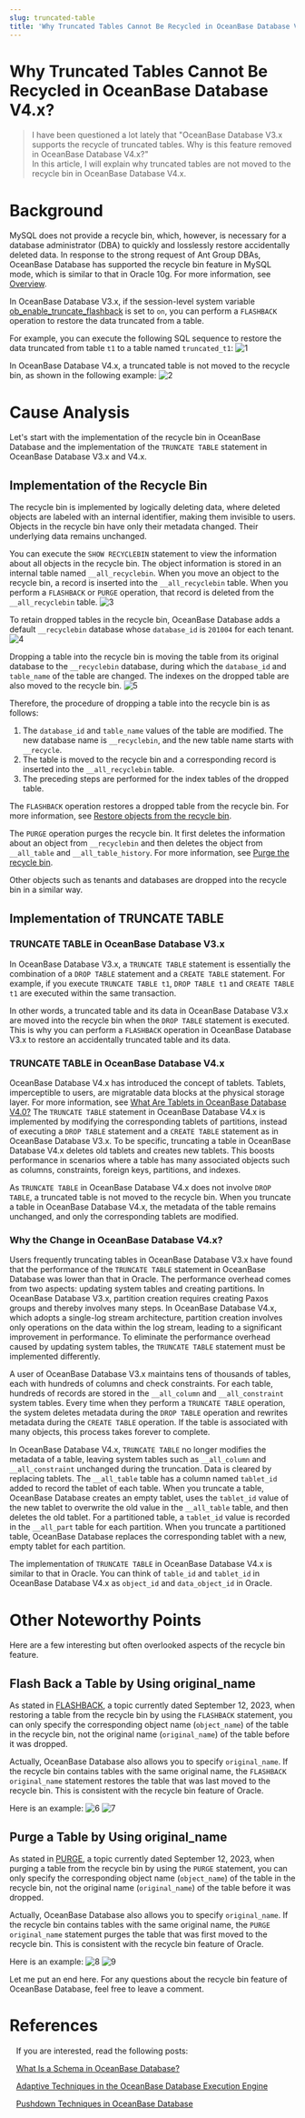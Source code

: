 ```yaml
---
slug: truncated-table
title: 'Why Truncated Tables Cannot Be Recycled in OceanBase Database V4.x?'
---
```

# Why Truncated Tables Cannot Be Recycled in OceanBase Database V4.x?

> I have been questioned a lot lately that "OceanBase Database V3.x supports the recycle of truncated tables. Why is this feature removed in OceanBase Database V4.x?"  
> In this article, I will explain why truncated tables are not moved to the recycle bin in OceanBase Database V4.x.

Background
==

MySQL does not provide a recycle bin, which, however, is necessary for a database administrator (DBA) to quickly and losslessly restore accidentally deleted data. In response to the strong request of Ant Group DBAs, OceanBase Database has supported the recycle bin feature in MySQL mode, which is similar to that in Oracle 10g. For more information, see [Overview](https://en.oceanbase.com/docs/common-oceanbase-database-10000000001029493).

In OceanBase Database V3.x, if the session-level system variable [ob_enable_truncate_flashback](https://en.oceanbase.com/docs/common-oceanbase-database-10000000001030833) is set to `on`, you can perform a `FLASHBACK` operation to restore the data truncated from a table.

For example, you can execute the following SQL sequence to restore the data truncated from table `t1` to a table named `truncated_t1`:
![1](/img/blogs/tech/truncated-table/1.png)
  

In OceanBase Database V4.x, a truncated table is not moved to the recycle bin, as shown in the following example:
![2](/img/blogs/tech/truncated-table/2.png)


Cause Analysis
====

Let's start with the implementation of the recycle bin in OceanBase Database and the implementation of the `TRUNCATE TABLE` statement in OceanBase Database V3.x and V4.x.

Implementation of the Recycle Bin
--------

The recycle bin is implemented by logically deleting data, where deleted objects are labeled with an internal identifier, making them invisible to users. Objects in the recycle bin have only their metadata changed. Their underlying data remains unchanged.

You can execute the `SHOW RECYCLEBIN` statement to view the information about all objects in the recycle bin. The object information is stored in an internal table named `__all_recyclebin`. When you move an object to the recycle bin, a record is inserted into the `__all_recyclebin` table. When you perform a `FLASHBACK` or `PURGE` operation, that record is deleted from the `__all_recyclebin` table.
![3](/img/blogs/tech/truncated-table/3.png)


To retain dropped tables in the recycle bin, OceanBase Database adds a default `__recyclebin` database whose `database_id` is `201004` for each tenant.
![4](/img/blogs/tech/truncated-table/4.png)


Dropping a table into the recycle bin is moving the table from its original database to the `__recyclebin` database, during which the `database_id` and `table_name` of the table are changed. The indexes on the dropped table are also moved to the recycle bin.
![5](/img/blogs/tech/truncated-table/5.png)


Therefore, the procedure of dropping a table into the recycle bin is as follows:

1.  The `database_id` and `table_name` values of the table are modified. The new database name is `__recyclebin`, and the new table name starts with `__recycle`.
2.  The table is moved to the recycle bin and a corresponding record is inserted into the `__all_recyclebin` table.
3.  The preceding steps are performed for the index tables of the dropped table.

The `FLASHBACK` operation restores a dropped table from the recycle bin. For more information, see [Restore objects from the recycle bin](https://en.oceanbase.com/docs/common-oceanbase-database-10000000001029495).

The `PURGE` operation purges the recycle bin. It first deletes the information about an object from `__recyclebin` and then deletes the object from `__all_table` and `__all_table_history`. For more information, see [Purge the recycle bin](https://en.oceanbase.com/docs/common-oceanbase-database-10000000001029492).

 Other objects such as tenants and databases are dropped into the recycle bin in a similar way.

  

Implementation of TRUNCATE TABLE
--------------------

### TRUNCATE TABLE in OceanBase Database V3.x

In OceanBase Database V3.x, a `TRUNCATE TABLE` statement is essentially the combination of a `DROP TABLE` statement and a `CREATE TABLE` statement. For example, if you execute `TRUNCATE TABLE t1`, `DROP TABLE t1` and `CREATE TABLE t1` are executed within the same transaction.

In other words, a truncated table and its data in OceanBase Database V3.x are moved into the recycle bin when the `DROP TABLE` statement is executed. This is why you can perform a `FLASHBACK` operation in OceanBase Database V3.x to restore an accidentally truncated table and its data.

### TRUNCATE TABLE in OceanBase Database V4.x

OceanBase Database V4.x has introduced the concept of tablets. Tablets, imperceptible to users, are migratable data blocks at the physical storage layer. For more information, see [What Are Tablets in OceanBase Database V4.0?](https://open.oceanbase.com/blog/1249578496) The `TRUNCATE TABLE` statement in OceanBase Database V4.x is implemented by modifying the corresponding tablets of partitions, instead of executing a `DROP TABLE` statement and a `CREATE TABLE` statement as in OceanBase Database V3.x. To be specific, truncating a table in OceanBase Database V4.x deletes old tablets and creates new tablets. This boosts performance in scenarios where a table has many associated objects such as columns, constraints, foreign keys, partitions, and indexes.

As `TRUNCATE TABLE` in OceanBase Database V4.x does not involve `DROP TABLE`, a truncated table is not moved to the recycle bin. When you truncate a table in OceanBase Database V4.x, the metadata of the table remains unchanged, and only the corresponding tablets are modified.

### Why the Change in OceanBase Database V4.x?

Users frequently truncating tables in OceanBase Database V3.x have found that the performance of the `TRUNCATE TABLE` statement in OceanBase Database was lower than that in Oracle. The performance overhead comes from two aspects: updating system tables and creating partitions. In OceanBase Database V3.x, partition creation requires creating Paxos groups and thereby involves many steps. In OceanBase Database V4.x, which adopts a single-log stream architecture, partition creation involves only operations on the data within the log stream, leading to a significant improvement in performance. To eliminate the performance overhead caused by updating system tables, the `TRUNCATE TABLE` statement must be implemented differently.

A user of OceanBase Database V3.x maintains tens of thousands of tables, each with hundreds of columns and check constraints. For each table, hundreds of records are stored in the `__all_column` and `__all_constraint` system tables. Every time when they perform a `TRUNCATE TABLE` operation, the system deletes metadata during the `DROP TABLE` operation and rewrites metadata during the `CREATE TABLE` operation. If the table is associated with many objects, this process takes forever to complete.

In OceanBase Database V4.x, `TRUNCATE TABLE` no longer modifies the metadata of a table, leaving system tables such as `__all_column` and `__all_constraint` unchanged during the truncation. Data is cleared by replacing tablets. The `__all_table` table has a column named `tablet_id` added to record the tablet of each table. When you truncate a table, OceanBase Database creates an empty tablet, uses the `tablet_id` value of the new tablet to overwrite the old value in the `__all_table` table, and then deletes the old tablet. For a partitioned table, a `tablet_id` value is recorded in the `__all_part` table for each partition. When you truncate a partitioned table, OceanBase Database replaces the corresponding tablet with a new, empty tablet for each partition.

The implementation of `TRUNCATE TABLE` in OceanBase Database V4.x is similar to that in Oracle. You can think of `table_id` and `tablet_id` in OceanBase Database V4.x as `object_id` and `data_object_id` in Oracle.

Other Noteworthy Points
==

Here are a few interesting but often overlooked aspects of the recycle bin feature.

Flash Back a Table by Using original_name
-----------------------------------

As stated in [FLASHBACK](https://en.oceanbase.com/docs/common-oceanbase-database-10000000001031748), a topic currently dated September 12, 2023, when restoring a table from the recycle bin by using the `FLASHBACK` statement, you can only specify the corresponding object name (`object_name`) of the table in the recycle bin, not the original name (`original_name`) of the table before it was dropped.

Actually, OceanBase Database also allows you to specify `original_name`. If the recycle bin contains tables with the same original name, the `FLASHBACK original_name` statement restores the table that was last moved to the recycle bin. This is consistent with the recycle bin feature of Oracle.

Here is an example:
![6](/img/blogs/tech/truncated-table/6.png)
![7](/img/blogs/tech/truncated-table/7.png)

Purge a Table by Using original_name
-------------------------------

As stated in [PURGE](https://en.oceanbase.com/docs/common-oceanbase-database-10000000001031730), a topic currently dated September 12, 2023, when purging a table from the recycle bin by using the `PURGE` statement, you can only specify the corresponding object name (`object_name`) of the table in the recycle bin, not the original name (`original_name`) of the table before it was dropped.

Actually, OceanBase Database also allows you to specify `original_name`. If the recycle bin contains tables with the same original name, the `PURGE original_name` statement purges the table that was first moved to the recycle bin. This is consistent with the recycle bin feature of Oracle.

Here is an example:
![8](/img/blogs/tech/truncated-table/8.png)
![9](/img/blogs/tech/truncated-table/9.png)  




Let me put an end here. For any questions about the recycle bin feature of OceanBase Database, feel free to leave a comment.

  

References
====

   If you are interested, read the following posts:

   [What Is a Schema in OceanBase Database?](https://oceanbase.github.io/docs/blogs/tech/ob-schema)

   [Adaptive Techniques in the OceanBase Database Execution Engine](https://oceanbase.github.io/docs/blogs/tech/adaptive-sql-execution-engine)

   [Pushdown Techniques in OceanBase Database](https://open.oceanbase.com/blog/5382203648)